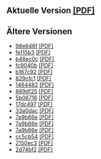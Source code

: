 ## Aktuelle Version [[PDF]](https://github.com/sebastianpech/julia-skriptum/raw/builds/julia-skriptum.pdf)

## Ältere Versionen
- [98e646f](https://github.com/sebastianpech/julia-skriptum/commit/98e646f1d5c29d06635dd5df5181aa1bd627f76e) [[PDF]](https://github.com/sebastianpech/julia-skriptum/raw/builds/98e646f-julia-skriptum.pdf)
- [fe115b3](https://github.com/sebastianpech/julia-skriptum/commit/fe115b3bdf62a9c65e5a8ec7742d7b7cd83a378e) [[PDF]](https://github.com/sebastianpech/julia-skriptum/raw/builds/fe115b3-julia-skriptum.pdf)
- [b46ec0c](https://github.com/sebastianpech/julia-skriptum/commit/b46ec0cc7ef2135d9841c0e7578fd7e136e5c843) [[PDF]](https://github.com/sebastianpech/julia-skriptum/raw/builds/b46ec0c-julia-skriptum.pdf)
- [fc9040b](https://github.com/sebastianpech/julia-skriptum/commit/fc9040b5d2b29148ed010fd1055f488ed43c9bf4) [[PDF]](https://github.com/sebastianpech/julia-skriptum/raw/builds/fc9040b-julia-skriptum.pdf)
- [b167c92](https://github.com/sebastianpech/julia-skriptum/commit/b167c922911628152fef16ed4922c5e73df55494) [[PDF]](https://github.com/sebastianpech/julia-skriptum/raw/builds/b167c92-julia-skriptum.pdf)
- [829cfc1](https://github.com/sebastianpech/julia-skriptum/commit/829cfc155a5115e31a6bea3c98c8f97cad844678) [[PDF]](https://github.com/sebastianpech/julia-skriptum/raw/builds/829cfc1-julia-skriptum.pdf)
- [1464482](https://github.com/sebastianpech/julia-skriptum/commit/1464482265fdcfe15358e807d9eb65b35abfa5a5) [[PDF]](https://github.com/sebastianpech/julia-skriptum/raw/builds/1464482-julia-skriptum.pdf)
- [869df25](https://github.com/sebastianpech/julia-skriptum/commit/869df251bc9adeb1bc69f22139bb1153d77be5df) [[PDF]](https://github.com/sebastianpech/julia-skriptum/raw/builds/869df25-julia-skriptum.pdf)
- [5b06716](https://github.com/sebastianpech/julia-skriptum/commit/5b06716df266218a025c0af5e480d36c1ae5f536) [[PDF]](https://github.com/sebastianpech/julia-skriptum/raw/builds/5b06716-julia-skriptum.pdf)
- [17dc497](https://github.com/sebastianpech/julia-skriptum/commit/17dc497e9ec5686e12541f706ef3e92aff586929) [[PDF]](https://github.com/sebastianpech/julia-skriptum/raw/builds/17dc497-julia-skriptum.pdf)
- [33a0dac](https://github.com/sebastianpech/julia-skriptum/commit/33a0dac4e56b8c359858ffd272c9d2d5dc6db2f9) [[PDF]](https://github.com/sebastianpech/julia-skriptum/raw/builds/33a0dac-julia-skriptum.pdf)
- [7a9b66e](https://github.com/sebastianpech/julia-skriptum/commit/7a9b66e016d0a7a71e32deb8ea26971d04a9c941) [[PDF]](https://github.com/sebastianpech/julia-skriptum/raw/builds/7a9b66e-julia-skriptum.pdf)
- [7a9b66e](https://github.com/sebastianpech/julia-skriptum/commit/7a9b66e016d0a7a71e32deb8ea26971d04a9c941) [[PDF]](https://github.com/sebastianpech/julia-skriptum/raw/builds/7a9b66e-julia-skriptum.pdf)
- [7a9b66e](https://github.com/sebastianpech/julia-skriptum/commit/7a9b66e016d0a7a71e32deb8ea26971d04a9c941) [[PDF]](https://github.com/sebastianpech/julia-skriptum/raw/builds/7a9b66e-julia-skriptum.pdf)
- [cc5cb54](https://github.com/sebastianpech/julia-skriptum/commit/cc5cb54a580d8d84aaf5211c6a75d4dba28a72ce) [[PDF]](https://github.com/sebastianpech/julia-skriptum/raw/builds/cc5cb54-julia-skriptum.pdf)
- [2150ec3](https://github.com/sebastianpech/julia-skriptum/commit/2150ec309f1f80c16d29865f3c1540c6707250e7) [[PDF]](https://github.com/sebastianpech/julia-skriptum/raw/builds/2150ec3-julia-skriptum.pdf)
- [2d74bf2](https://github.com/sebastianpech/julia-skriptum/commit/2d74bf2abfa670772b74f737414acb7ab3579bb5) [[PDF]](https://github.com/sebastianpech/julia-skriptum/raw/builds/2d74bf2-julia-skriptum.pdf)
